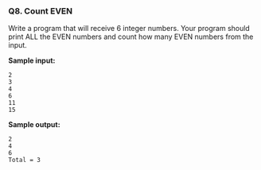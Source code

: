 ### Q8. Count EVEN

Write a program that will receive 6 integer numbers. Your program should print ALL the EVEN numbers and count how many EVEN numbers from the input.

**Sample input:**

```
2
3
4
6
11
15
```

**Sample output:**

```
2
4
6
Total = 3
```
